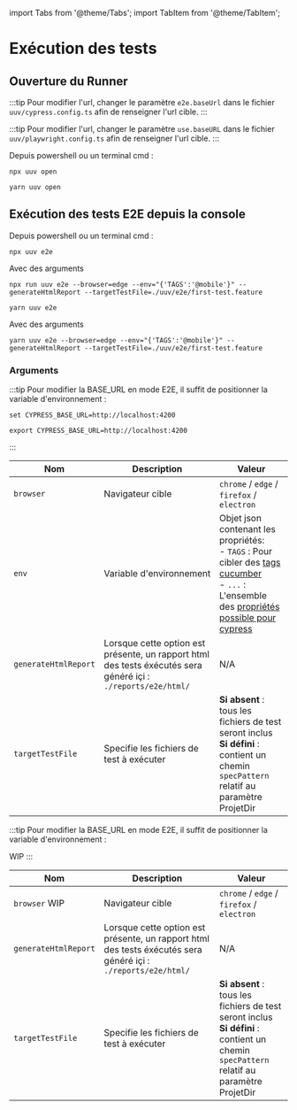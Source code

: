 import Tabs from '@theme/Tabs';
import TabItem from '@theme/TabItem';

# Exécution des tests

## Ouverture du Runner

<Tabs>
<TabItem value="cypress" label="Cypress">

:::tip
Pour modifier l'url, changer le paramètre `e2e.baseUrl` dans le fichier `uuv/cypress.config.ts` afin de renseigner l'url cible.
:::

</TabItem>
<TabItem value="playwright" label="Playwright">

:::tip
Pour modifier l'url, changer le paramètre `use.baseURL` dans le fichier `uuv/playwright.config.ts` afin de renseigner l'url cible.
:::

</TabItem>
</Tabs>

Depuis powershell ou un terminal cmd  :

<Tabs>
<TabItem value="Npm" label="Npm">

```shell
npx uuv open
```

</TabItem>
<TabItem value="Yarn" label="Yarn">

```shell
yarn uuv open
```

</TabItem>
</Tabs>

## Exécution des tests E2E depuis la console

Depuis powershell ou un terminal cmd :


<Tabs>
<TabItem value="Npm" label="Npm">

```shell
npx uuv e2e
```

Avec des arguments

```shell
npx run uuv e2e --browser=edge --env="{'TAGS':'@mobile'}" --generateHtmlReport --targetTestFile=./uuv/e2e/first-test.feature
```

</TabItem>
<TabItem value="Yarn" label="Yarn">

```shell
yarn uuv e2e
```

Avec des arguments

```shell
yarn uuv e2e --browser=edge --env="{'TAGS':'@mobile'}" --generateHtmlReport --targetTestFile=./uuv/e2e/first-test.feature
```

</TabItem>
</Tabs>

### Arguments

<Tabs>
<TabItem value="cypress" label="Cypress">

:::tip
Pour modifier la BASE_URL en mode E2E, il suffit de positionner la variable d'environnement :

<Tabs>
<TabItem value="Windows" label="Windows">

```shell
set CYPRESS_BASE_URL=http://localhost:4200
```

</TabItem>
<TabItem value="Shell" label="Shell">

```shell
export CYPRESS_BASE_URL=http://localhost:4200
```

</TabItem>
</Tabs>
:::

| Nom                  | Description                                                                                                   | Valeur                                                                                                                                                                                                                                                                               |
|----------------------|---------------------------------------------------------------------------------------------------------------|--------------------------------------------------------------------------------------------------------------------------------------------------------------------------------------------------------------------------------------------------------------------------------------|
| `browser`            | Navigateur cible                                                                                              | `chrome` / `edge` / `firefox` / `electron`                                                                                                                                                                                                                                           |
| `env`                | Variable d'environnement                                                                                      | Objet json contenant les propriétés: <br/> - `TAGS` : Pour cibler des [tags cucumber](https://cucumber.io/docs/cucumber/api/?lang=javascript#tags) <br/> - `...` : L'ensemble des [propriétés possible pour cypress](https://docs.cypress.io/guides/references/configuration#Global) |
| `generateHtmlReport` | Lorsque cette option est présente, un rapport html des tests éxécutés sera généré içi : `./reports/e2e/html/` | N/A                                                                                                                                                                                                                                                                                  |
| `targetTestFile`     | Specifie les fichiers de test à exécuter                                                                      | **Si absent** : tous les fichiers de test seront inclus<br/>**Si défini** : contient un chemin `specPattern` relatif au paramètre ProjetDir                                                                                                                                          |

</TabItem>
<TabItem value="playwright" label="Playwright">

:::tip
Pour modifier la BASE_URL en mode E2E, il suffit de positionner la variable d'environnement :

WIP
:::

| Nom                  | Description                                                                                                   | Valeur                                                                                                                                                                                                                                                                               |
|----------------------|---------------------------------------------------------------------------------------------------------------|--------------------------------------------------------------------------------------------------------------------------------------------------------------------------------------------------------------------------------------------------------------------------------------|
| `browser` WIP        | Navigateur cible                                                                                              | `chrome` / `edge` / `firefox` / `electron`                                                                                                                                                                                                                                           |
| `generateHtmlReport` | Lorsque cette option est présente, un rapport html des tests éxécutés sera généré içi : `./reports/e2e/html/` | N/A                                                                                                                                                                                                                                                                                  |
| `targetTestFile`     | Specifie les fichiers de test à exécuter                                                                      | **Si absent** : tous les fichiers de test seront inclus<br/>**Si défini** : contient un chemin `specPattern` relatif au paramètre ProjetDir                                                                                                                                          |


</TabItem>
</Tabs>
